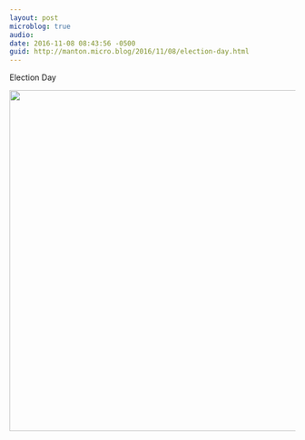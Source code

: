 ```yaml
---
layout: post
microblog: true
audio: 
date: 2016-11-08 08:43:56 -0500
guid: http://manton.micro.blog/2016/11/08/election-day.html
---
```

Election Day

<img src="http://manton.micro.blog/uploads/2018/6c360ad40c.jpg" width="600" height="600" />
